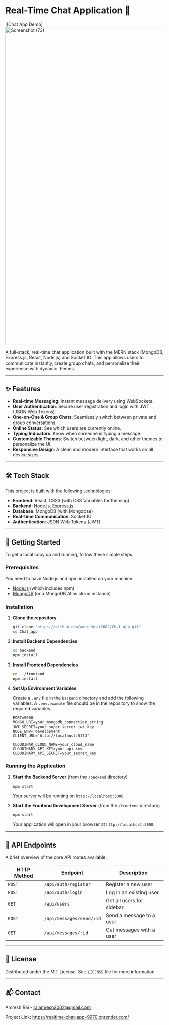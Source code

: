 # Real-Time Chat Application 🚀

![Chat App Demo]<img width="1823" height="1010" alt="Screenshot (73)" src="https://github.com/user-attachments/assets/50ad4137-c41c-4137-80fd-e42b3a0e69b3" />

A full-stack, real-time chat application built with the MERN stack (MongoDB, Express.js, React, Node.js) and Socket.IO. This app allows users to communicate instantly, create group chats, and personalize their experience with dynamic themes.

---

## ✨ Features

* **Real-time Messaging**: Instant message delivery using WebSockets.
* **User Authentication**: Secure user registration and login with JWT (JSON Web Tokens).
* **One-on-One & Group Chats**: Seamlessly switch between private and group conversations.
* **Online Status**: See which users are currently online.
* **Typing Indicators**: Know when someone is typing a message.
* **Customizable Themes**: Switch between light, dark, and other themes to personalize the UI.
* **Responsive Design**: A clean and modern interface that works on all device sizes.

---

## 🛠️ Tech Stack

This project is built with the following technologies:

* **Frontend**: React, CSS3 (with CSS Variables for theming)
* **Backend**: Node.js, Express.js
* **Database**: MongoDB (with Mongoose)
* **Real-time Communication**: Socket.IO
* **Authentication**: JSON Web Tokens (JWT)



---

## 🚀 Getting Started

To get a local copy up and running, follow these simple steps.

### Prerequisites

You need to have Node.js and npm installed on your machine.
* [Node.js](https://nodejs.org/) (which includes npm)
* [MongoDB](https://www.mongodb.com/try/download/community) (or a MongoDB Atlas cloud instance)

### Installation

1.  **Clone the repository**
    ```sh
    git clone "https://github.com/amreshrai2002/Chat_App.git"
    cd Chat_app
    ```

2.  **Install Backend Dependencies**
    ```sh
    cd backend
    npm install
    ```

3.  **Install Frontend Dependencies**
    ```sh
    cd ../frontend
    npm install
    ```

4.  **Set Up Environment Variables**

    Create a `.env` file in the `backend` directory and add the following variables. A `.env.example` file should be in the repository to show the required variables.

    ```env
    PORT=5000
    MONGO_URI=your_mongodb_connection_string
    JWT_SECRET=your_super_secret_jwt_key
    NODE_ENV='development'
    CLIENT_URL="http://localhost:5173"

    CLOUDINAR_CLOUD_NAME=your_cloud_name
    CLOUDINARY_API_KEY=your_api_key
    CLOUDINARY_API_SECRET=your_secret_key
    ```

### Running the Application

1.  **Start the Backend Server** (from the `/backend` directory)
    ```sh
    npm start
    ```
    Your server will be running on `http://localhost:5000`.

2.  **Start the Frontend Development Server** (from the `/frontend` directory)
    ```sh
    npm start
    ```
    Your application will open in your browser at `http://localhost:3000`.

---

## 📄 API Endpoints

A brief overview of the core API routes available:

| HTTP Method | Endpoint            | Description                  |
|-------------|---------------------|------------------------------|
| `POST`      | `/api/auth/register`| Register a new user          |
| `POST`      | `/api/auth/login`   | Log in an existing user      |
| `GET`       | `/api/users`        | Get all users for sidebar    |
| `POST`      | `/api/messages/send/:id` | Send a message to a user |
| `GET`       | `/api/messages/:id` | Get messages with a user     |

---

## 📜 License

Distributed under the MIT License. See `LICENSE` file for more information.

---

## 📬 Contact

Amresh Rai - raiamresh2002@gmail.com

Project Link: https://realtime-chat-app-9970.onrender.com/
